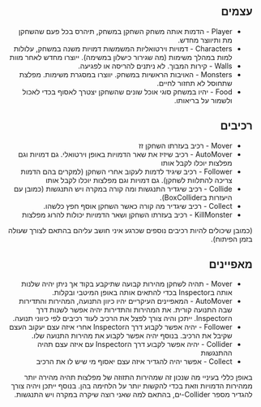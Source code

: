<div dir='rtl' lang='he'>

## עצמים
* Player - הדמות אותה משחק השחקן במשחק, תיהרס בכל פעם שהשחקן מת ותיווצר מחדש.
* Characters - דמויות וירטואליות המשמשות דמויות משנה במשחק, עלולות למות במהלך משימות (מה שגירור כישלון במשימה). ייוצרו מחדש לאחר מוות
* Walls - קירות המבוך. לא ניתנים להריסה או לפגיעה.
* Monsters - האויבות הראשיות במשחק. יווצרו במסגרת משימות. מפלצת שתחוסל לא תחזור לחיים.
* Food - יהיו במשחק סוגי אוכל שונים שהשחקן יצטרך לאסוף בכדי לאכול ולשמור על בריאותו.

## רכיבים
* Mover - רכיב בעזרתו השחקן זז
* AutoMover - רכיב שיזיז את שאר הדמויות באופן וירטואלי. גם דמויות וגם מפלצות יוכלו לקבל אותו
* Follower - רכיב שיגיד לדמות לעקוב אחרי השחקן (למקרים בהם הדמות צריכה להתלוות לשחקן). גם דמויות וגם מפלצות יוכלו לקבל אותו
* Collide - רכיב שיגדיר התנגשות ומה קורה במקרה ויש התנגשות (כמובן עם היעזרות בBoxCollider).
* Collect - רכיב שיגדיר מה קורה כאשר השחקן אוסף חפץ כלשהו.
* KillMonster - רכיב בעזרתו השחקן ושאר הדמויות יכולות להרוג מפלצות

(כמובן שיכולים להיות רכיבים נוספים שכרגע איני חושב עליהם בהתאם לצורך שעולה בזמן הפיתוח).

## מאפיינים
* Mover - תהיה לשחקן מהירות קבועה שתיקבע בקוד אך ניתן יהיה שלנות אותה בInspector בכדי להתאים אותה באופן המיטבי ובקלות.
* AutoMover - המאפיינים העיקריים יהיו כיוון התנועה, המהירות והתדירות שבה התנועה קורית. את המהירות והתדירות יהיה אפשר לשנות דרך הInspector. ייתכן והיה צורך לפצל את הרכיב לעוד רכיבים לפי כיווני תנועה.
* Follower - יהיה אפשר לקבוע דרך הInspector אחרי איזה עצם יעקוב העצם שקיבל את הרכיב. בנוסף יהיה אפשר לקבוע את מהירות התנועה שלו.
* Collider - יהיה אפשר לקבוע דרך הInspector עם איזה עצם תהיה ההתנגשות
* Collect - אפשר יהיה להגדיר איזה עצם יאסוף מי שיש לו את הרכיב

באופן כללי בעיניי מה שנכון זה שמהירות התזוזה של מפלצות תהיה מהירה יותר ממהירות הדמויות וזאת בכדי להקשות יותר על הלחימה בהן. בנוסף ייתכן ויהיה צורך להגדיר מספר Collider-ים, בהתאם למה שאני רוצה שיקרה במקרה ויש התנגשות.

</div>
